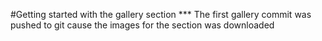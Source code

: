  #Getting started with the gallery section
 *** The first gallery commit was pushed to git cause the images for the section was downloaded
